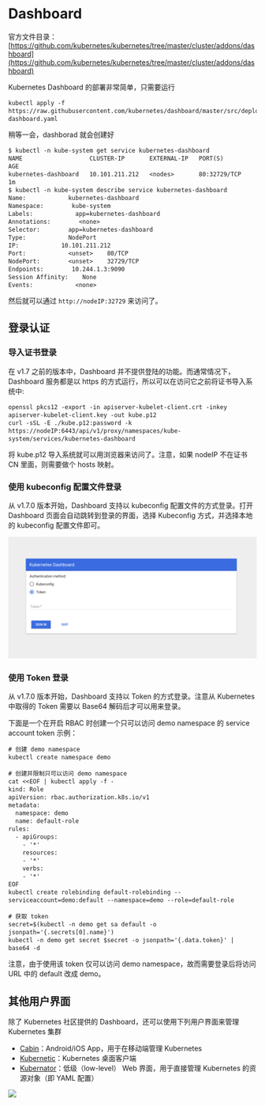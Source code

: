 # Dashboard

 官方文件目录：[https://github.com/kubernetes/kubernetes/tree/master/cluster/addons/dashboard](https://github.com/kubernetes/kubernetes/tree/master/cluster/addons/dashboard)

 Kubernetes Dashboard 的部署非常简单，只需要运行

```text
kubectl apply -f https://raw.githubusercontent.com/kubernetes/dashboard/master/src/deploy/recommended/kubernetes-dashboard.yaml
```

 稍等一会，dashborad 就会创建好

```text
$ kubectl -n kube-system get service kubernetes-dashboard
NAME                   CLUSTER-IP       EXTERNAL-IP   PORT(S)        AGE
kubernetes-dashboard   10.101.211.212   <nodes>       80:32729/TCP   1m
$ kubectl -n kube-system describe service kubernetes-dashboard
Name:            kubernetes-dashboard
Namespace:        kube-system
Labels:            app=kubernetes-dashboard
Annotations:        <none>
Selector:        app=kubernetes-dashboard
Type:            NodePort
IP:            10.101.211.212
Port:            <unset>    80/TCP
NodePort:        <unset>    32729/TCP
Endpoints:        10.244.1.3:9090
Session Affinity:    None
Events:            <none>
```

 然后就可以通过 `http://nodeIP:32729` 来访问了。

## 登录认证 <a id="deng-lu-ren-zheng"></a>

### 导入证书登录 <a id="dao-ru-zheng-shu-deng-lu"></a>

在 v1.7 之前的版本中，Dashboard 并不提供登陆的功能。而通常情况下，Dashboard 服务都是以 https 的方式运行，所以可以在访问它之前将证书导入系统中:

```text
openssl pkcs12 -export -in apiserver-kubelet-client.crt -inkey apiserver-kubelet-client.key -out kube.p12
curl -sSL -E ./kube.p12:password -k https://nodeIP:6443/api/v1/proxy/namespaces/kube-system/services/kubernetes-dashboard
```

 将 kube.p12 导入系统就可以用浏览器来访问了。注意，如果 nodeIP 不在证书 CN 里面，则需要做个 hosts 映射。

### 使用 kubeconfig 配置文件登录 <a id="shi-yong-kubeconfig-pei-zhi-wen-jian-deng-lu"></a>

从 v1.7.0 版本开始，Dashboard 支持以 kubeconfig 配置文件的方式登录。打开 Dashboard 页面会自动跳转到登录的界面，选择 Kubeconfig 方式，并选择本地的 kubeconfig 配置文件即可。

![](../.gitbook/assets/image%20%28144%29.png)

### 使用 Token 登录 <a id="shi-yong-token-deng-lu"></a>

从 v1.7.0 版本开始，Dashboard 支持以 Token 的方式登录。注意从 Kubernetes 中取得的 Token 需要以 Base64 解码后才可以用来登录。

下面是一个在开启 RBAC 时创建一个只可以访问 demo namespace 的 service account token 示例：

```text
# 创建 demo namespace
kubectl create namespace demo
​
# 创建并限制只可以访问 demo namespace
cat <<EOF | kubectl apply -f -
kind: Role
apiVersion: rbac.authorization.k8s.io/v1
metadata:
  namespace: demo
  name: default-role
rules:
  - apiGroups:
    - '*'
    resources:
    - '*'
    verbs:
    - '*'
EOF
kubectl create rolebinding default-rolebinding --serviceaccount=demo:default --namespace=demo --role=default-role
​
# 获取 token
secret=$(kubectl -n demo get sa default -o jsonpath='{.secrets[0].name}')
kubectl -n demo get secret $secret -o jsonpath='{.data.token}' | base64 -d
```

注意，由于使用该 token 仅可以访问 demo namespace，故而需要登录后将访问 URL 中的 default 改成 demo。

## 其他用户界面 <a id="qi-ta-yong-hu-jie-mian"></a>

除了 Kubernetes 社区提供的 Dashboard，还可以使用下列用户界面来管理 Kubernetes 集群

* ​[Cabin](https://github.com/bitnami-labs/cabin)：Android/iOS App，用于在移动端管理 Kubernetes
* ​[Kubernetic](http://kubernetic.com/)：Kubernetes 桌面客户端
* ​[Kubernator](https://github.com/smpio/kubernator)：低级（low-level） Web 界面，用于直接管理 Kubernetes 的资源对象（即 YAML 配置）

![](https://blobscdn.gitbook.com/v0/b/gitbook-28427.appspot.com/o/assets%2F-LDAOok5ngY4pc1lEDes%2F-LM_rqip-tinVoiFZE0I%2F-LM_s-Yjn7u2bhCLgul5%2Fkubernator.png?generation=1537159999507518&alt=media)

